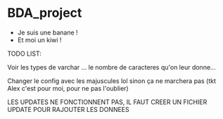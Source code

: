 # BDA_project

* Je suis une banane !
* Et moi un kiwi !

TODO LIST:

Voir les types de varchar ... le nombre de caracteres qu'on leur donne...

Changer le config avec les majuscules lol sinon ça ne marchera pas (tkt Alex c'est pour moi, pour ne pas l'oublier)

LES UPDATES NE FONCTIONNENT PAS, IL FAUT CREER UN FICHIER UPDATE POUR RAJOUTER LES DONNEES